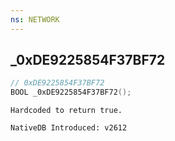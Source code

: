 ```yaml
---
ns: NETWORK 
---
```


## _0xDE9225854F37BF72

```c
// 0xDE9225854F37BF72 
BOOL _0xDE9225854F37BF72();
```

```
Hardcoded to return true.
```

```
NativeDB Introduced: v2612
```

